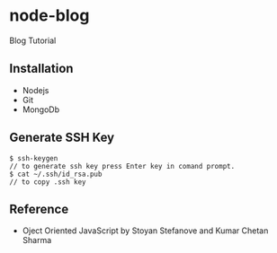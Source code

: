 # node-blog
Blog Tutorial

## Installation
 - Nodejs
 - Git
 - MongoDb

## Generate SSH Key

````
$ ssh-keygen
// to generate ssh key press Enter key in comand prompt. 
$ cat ~/.ssh/id_rsa.pub
// to copy .ssh key
````

## Reference

 - Oject Oriented JavaScript by Stoyan Stefanove and Kumar Chetan Sharma

